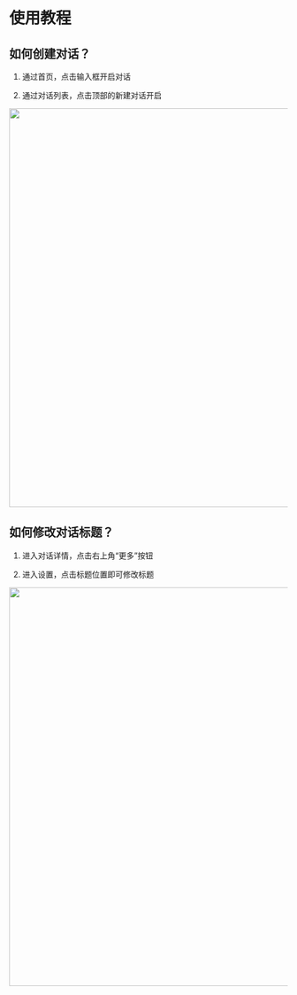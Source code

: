 # 使用教程

## 如何创建对话？

1. 通过首页，点击输入框开启对话

2. 通过对话列表，点击顶部的新建对话开启

<img src="../cn/OneChat/img/tutorial_cn01.png" width="720" />

## 如何修改对话标题？

1. 进入对话详情，点击右上角“更多”按钮

2. 进入设置，点击标题位置即可修改标题

<img src="../cn/OneChat/img/tutorial_cn02.png" width="720" />